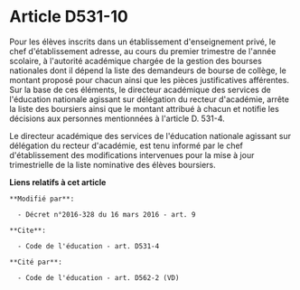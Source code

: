 # Article D531-10

Pour les élèves inscrits dans un établissement d'enseignement privé, le chef d'établissement adresse, au cours du premier
trimestre de l'année scolaire, à l'autorité académique chargée de la gestion des bourses nationales dont il dépend la liste
des demandeurs de bourse de collège, le montant proposé pour chacun ainsi que les pièces justificatives afférentes. Sur la
base de ces éléments, le directeur académique des services de l'éducation nationale agissant sur délégation du recteur
d'académie, arrête la liste des boursiers ainsi que le montant attribué à chacun et notifie les décisions aux personnes
mentionnées à l'article D. 531-4. 

Le directeur académique des services de l'éducation nationale agissant sur délégation du recteur d'académie, est tenu informé
par le chef d'établissement des modifications intervenues pour la mise à jour trimestrielle de la liste nominative des élèves
boursiers.

**Liens relatifs à cet article**

	**Modifié par**:

	  - Décret n°2016-328 du 16 mars 2016 - art. 9

	**Cite**:

	  - Code de l'éducation - art. D531-4

	**Cité par**:

	  - Code de l'éducation - art. D562-2 (VD)
